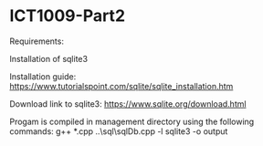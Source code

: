 # ICT1009-Part2

Requirements:

Installation of sqlite3

Installation guide: https://www.tutorialspoint.com/sqlite/sqlite_installation.htm

Download link to sqlite3: https://www.sqlite.org/download.html

Progam is compiled in management directory using the following commands: g++ *.cpp ..\sql\sqlDb.cpp -l sqlite3 -o output

